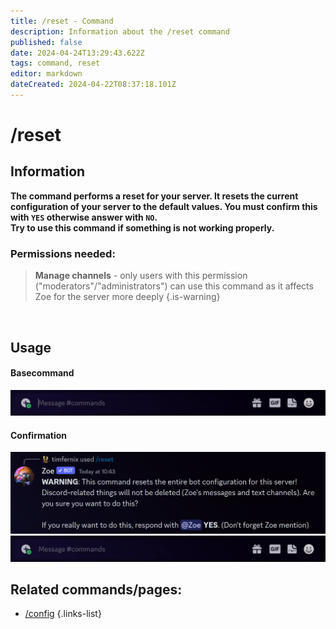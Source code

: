 ```yaml
---
title: /reset - Command
description: Information about the /reset command
published: false
date: 2024-04-24T13:29:43.622Z
tags: command, reset
editor: markdown
dateCreated: 2024-04-22T08:37:18.101Z
---
```


# /reset
## Information
**The command performs a reset for your server. It resets the current configuration of your server to the default values.
You must confirm this with `YES` otherwise answer with `NO`. <br>
Try to use this command if something is not working properly.**
<br>

### Permissions needed:
>**Manage channels** - only users with this permission ("moderators"/"administrators") can use this command as it affects Zoe for the server more deeply {.is-warning}

<br>

## Usage
#### Basecommand
![](/en_/en_reset_command.gif)
 <br>
 
#### Confirmation
![](/en_/en_reset_command_3.png)
![](/en_/en_reset_command_2.gif)
<br>
 
## Related commands/pages:

- [/config](/en/commands/important/config/)
{.links-list}